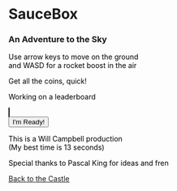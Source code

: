 # SauceBox
### An Adventure to the Sky



<style>
  canvas {
    background-color: #B4FBB4;
    border: 1px solid black;
  }
  p {color: black}
</style>

Use  arrow keys to move on the ground <br>
and WASD for a rocket boost in the air

Get all the coins, quick!

<body id="body">
  <p>Working on a leaderboard</p>
  <canvas id="myCanvas" width="400px" height="600px"></canvas>
  <br>
  <input type="button" id="button" value="I'm Ready!"/>
  <script src="game.js"></script>
  <br>
  <p>
    This is a Will Campbell production <br>
    (My best time is 13 seconds)
  </p>
  <p>Special thanks to Pascal King for ideas and fren</p>
</body>

[Back to the Castle](https://whcampbell.github.io/Ivys-Castle/)
